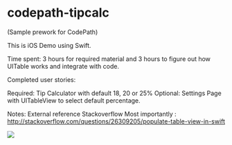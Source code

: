 codepath-tipcalc
================
(Sample prework for CodePath)

This is iOS Demo using Swift. 

Time spent: 3 hours for required material and 3 hours to figure out how UITable works and integrate with code. 

Completed user stories:

Required: Tip Calculator with default 18, 20 or 25% 
Optional: Settings Page with UITableView to select default percentage.

Notes: External reference 
Stackoverflow 
Most importantly : http://stackoverflow.com/questions/26309205/populate-table-view-in-swift

<img src="https://s3-us-west-1.amazonaws.com/codepath/TipCalculator-CodePath1.gif" />
